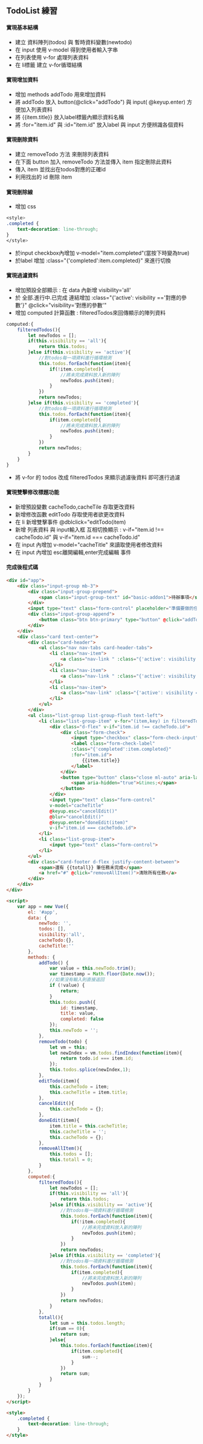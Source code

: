 ## TodoList 練習

#### 實現基本結構
- 建立 資料陣列(todos) 與 暫時資料變數(newtodo)
- 在 input 使用 v-model 得到使用者輸入字串 
- 在列表使用 v-for 處理列表資料
- 在 li標籤 建立 v-for循環結構

#### 實現增加資料   
- 增加 methods addTodo 用來增加資料
- 將 addTodo 放入 button(@click="addTodo") 與 input( @keyup.enter) 方便加入列表資料
- 將 {{item.title}} 放入label標籤內顯示資料名稱
- 將 :for="item.id" 與 :id="item.id" 放入label 與 input 方便辨識各個資料
  
#### 實現刪除資料
- 建立 removeTodo 方法 來刪除列表資料
- 在下面 button 加入 removeTodo 方法並傳入 item 指定刪除此資料
- 傳入 item 並找出在todos對應的正確id 
- 利用找出的 id 刪除 item
  
#### 實現刪除線
- 增加 css

```css
<style>
.completed {
	text-decoration: line-through;
}
</style>
```
- 於input checkbox內增加 v-model="item.completed"(當按下時變為true)
- 於label 增加 :class="{'completed':item.completed}" 來進行切換
  
#### 實現過濾資料
- 增加預設全部顯示 : 在 data 內新增 visibility='all'
- 於 全部.進行中.已完成 連結增加 :class="{'active': visibility =='對應的參數'}" @click="visibility='對應的參數'"
- 增加 computed 計算函數 : filteredTodos來回傳顯示的陣列資料

```javascript
computed:{
	filteredTodos(){
		let newTodos = [];
		if(this.visibility == 'all'){
			return this.todos;
		}else if(this.visibility == 'active'){
			//對todos每一項資料進行循環檢測
			this.todos.forEach(function(item){
				if(!item.completed){
					//將未完成資料放入新的陣列
					newTodos.push(item);
				}
			})
			return newTodos;
		}else if(this.visibility == 'completed'){
			//對todos每一項資料進行循環檢測
			this.todos.forEach(function(item){
				if(item.completed){
					//將未完成資料放入新的陣列
					newTodos.push(item);
				}
			})
			return newTodos;
		}
	}
}
```
- 將 v-for 的 todos 改成 filteredTodos 來顯示過濾後資料 即可進行過濾

#### 實現雙擊修改標題功能
- 新增預設變數 cacheTodo,cacheTile 存取更改資料
- 新增修改函數 editTodo 存取使用者欲更改資料 
- 在 li 新增雙擊事件 @dblclick="editTodo(item)
- 新增 列表資料 與 input輸入框 互相切換顯示 : v-if="item.id !== cacheTodo.id" 與 v-if="item.id === cacheTodo.id"
- 在 input 內增加 v-model="cacheTitle" 來讀取使用者修改資料
- 在 input 內增加 esc離開編輯,enter完成編輯 事件

#### 完成後程式碼

```html
<div id="app">
	<div class="input-group mb-3">
		<div class="input-group-prepend">
			<span class="input-group-text" id="basic-addon1">待辦事項</span>
		</div>
		<input type="text" class="form-control" placeholder="準備要做的任務" v-model="newTodo" @keyup.enter="addTodo">
		<div class="input-group-append">
			<button class="btn btn-primary" type="button" @click="addTodo">新增</button>
		</div>
	</div>
	<div class="card text-center">
		<div class="card-header">
			<ul class="nav nav-tabs card-header-tabs">
				<li class="nav-item">
					<a class="nav-link " :class="{'active': visibility =='all'}" @click="visibility='all'" href="#">全部</a>
				</li>
				<li class="nav-item">
					<a class="nav-link " :class="{'active': visibility =='active'}" @click="visibility='active'" href="#">進行中</a>
				</li>
				<li class="nav-item">
					<a class="nav-link" :class="{'active': visibility =='completed'}" @click="visibility='completed'" href="#">已完成</a>
				</li>
			</ul>
		</div>
		<ul class="list-group list-group-flush text-left">
			<li class="list-group-item" v-for="(item,key) in filteredTodos" @dblclick="editTodo(item)">
				<div class="d-flex" v-if="item.id !== cacheTodo.id">
					<div class="form-check">
						<input type="checkbox" class="form-check-input" :id="item.id" v-model="item.completed">
						<label class="form-check-label"
						:class="{'completed':item.completed}" 
						:for="item.id">
							{{item.title}}
						</label>
					</div>
					<button type="button" class="close ml-auto" aria-label="Close" @click="removeTodo(item)">
						<span aria-hidden="true">&times;</span>
					</button>
				</div>
				<input type="text" class="form-control" 
				v-model="cacheTitle"
				@keyup.esc="cancelEdit()"
				@blur="cancelEdit()"
				@keyup.enter="doneEdit(item)"
				v-if="item.id === cacheTodo.id">
			</li>
			<li class="list-group-item">
				<input type="text" class="form-control">
			</li>
		</ul>
		<div class="card-footer d-flex justify-content-between">
			<span>還有 {{totall}} 筆任務未完成</span>
			<a href="#" @click="removeAllItem()">清除所有任務</a>
		</div>
	</div>
</div>

<script>
	var app = new Vue({
		el: '#app',
		data: {
			newTodo: '',
			todos: [],
			visibility:'all',
			cacheTodo:{},
			cacheTitle:''
		},
		methods: {
			addTodo() {
				var value = this.newTodo.trim();
				var timestamp = Math.floor(Date.now());
				//如果沒有輸入則直接返回
				if (!value) {
					return;
				}
				this.todos.push({
					id: timestamp,
					title: value,
					completed: false							
				});
				this.newTodo = '';
			},
			removeTodo(todo) {
				let vm = this;
				let newIndex = vm.todos.findIndex(function(item){
					return todo.id === item.id;
				});
				this.todos.splice(newIndex,1);
			},
			editTodo(item){
				this.cacheTodo = item;
				this.cacheTitle = item.title;
			},
			cancelEdit(){
				this.cacheTodo = {};
			},
			doneEdit(item){
				item.title = this.cacheTitle;
				this.cacheTitle = '';
				this.cacheTodo = {};
			},
			removeAllItem(){
				this.todos = [];
				this.totall = 0;
			}
		},
		computed:{
			filteredTodos(){
				let newTodos = [];
				if(this.visibility == 'all'){
					return this.todos;
				}else if(this.visibility == 'active'){
					//對todos每一項資料進行循環檢測
					this.todos.forEach(function(item){
						if(!item.completed){
							//將未完成資料放入新的陣列
							newTodos.push(item);
						}
					})
					return newTodos;
				}else if(this.visibility == 'completed'){
					//對todos每一項資料進行循環檢測
					this.todos.forEach(function(item){
						if(item.completed){
							//將未完成資料放入新的陣列
							newTodos.push(item);
						}
					})
					return newTodos;
				}
			},
			totall(){
				let sum = this.todos.length;
				if(sum == 0){
					return sum;
				}else{
					this.todos.forEach(function(item){
						if(item.completed){
							sum--;
						}
					})
					return sum;
				}								
			}
		}
	});
</script>

<style>
	.completed {
		text-decoration: line-through;
	}
</style>
```
